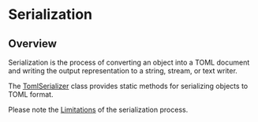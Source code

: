 # Serialization

## Overview

Serialization is the process of converting an object into a TOML document and writing the output representation to a string, stream, or text writer.

The [TomlSerializer](serialization/toml-serializer.md) class provides static methods for serializing objects to TOML format.

Please note the [Limitations](limitations.md) of the serialization process.
